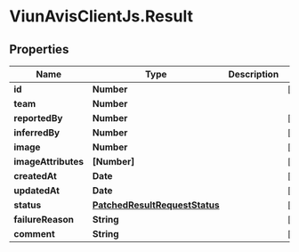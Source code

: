 # ViunAvisClientJs.Result

## Properties

| Name                | Type                                                            | Description | Notes      |
| ------------------- | --------------------------------------------------------------- | ----------- | ---------- |
| **id**              | **Number**                                                      |             | [readonly] |
| **team**            | **Number**                                                      |             |
| **reportedBy**      | **Number**                                                      |             | [optional] |
| **inferredBy**      | **Number**                                                      |             | [optional] |
| **image**           | **Number**                                                      |             | [optional] |
| **imageAttributes** | **[Number]**                                                    |             | [optional] |
| **createdAt**       | **Date**                                                        |             | [readonly] |
| **updatedAt**       | **Date**                                                        |             | [readonly] |
| **status**          | [**PatchedResultRequestStatus**](PatchedResultRequestStatus.md) |             | [optional] |
| **failureReason**   | **String**                                                      |             | [optional] |
| **comment**         | **String**                                                      |             | [optional] |
